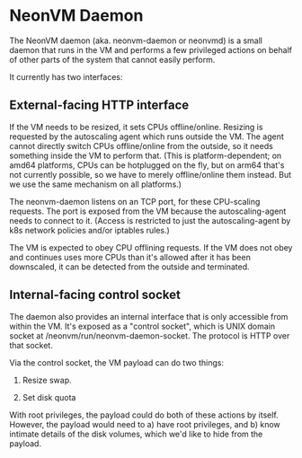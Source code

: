 # NeonVM Daemon

The NeonVM daemon (aka. neonvm-daemon or neonvmd) is a small daemon that runs in
the VM and performs a few privileged actions on behalf of other parts of the
system that cannot easily perform.

It currently has two interfaces:

## External-facing HTTP interface

If the VM needs to be resized, it sets CPUs offline/online. Resizing is
requested by the autoscaling agent which runs outside the VM. The agent cannot
directly switch CPUs offline/online from the outside, so it needs something
inside the VM to perform that. (This is platform-dependent; on amd64 platforms,
CPUs can be hotplugged on the fly, but on arm64 that's not currently possible,
so we have to merely offline/online them instead. But we use the same mechanism
on all platforms.)

The neonvm-daemon listens on an TCP port, for these CPU-scaling requests. The
port is exposed from the VM because the autoscaling-agent needs to connect to
it. (Access is restricted to just the autoscaling-agent by k8s network policies
and/or iptables rules.)

The VM is expected to obey CPU offlining requests. If the VM does not obey and
continues uses more CPUs than it's allowed after it has been downscaled, it can
be detected from the outside and terminated.

## Internal-facing control socket

The daemon also provides an internal interface that is only accessible from
within the VM. It's exposed as a "control socket", which is UNIX domain socket
at /neonvm/run/neonvm-daemon-socket. The protocol is HTTP over that socket.

Via the control socket, the VM payload can do two things:

1. Resize swap.

2. Set disk quota

With root privileges, the payload could do both of these actions by
itself. However, the payload would need to a) have root privileges, and b) know
intimate details of the disk volumes, which we'd like to hide from the payload.
